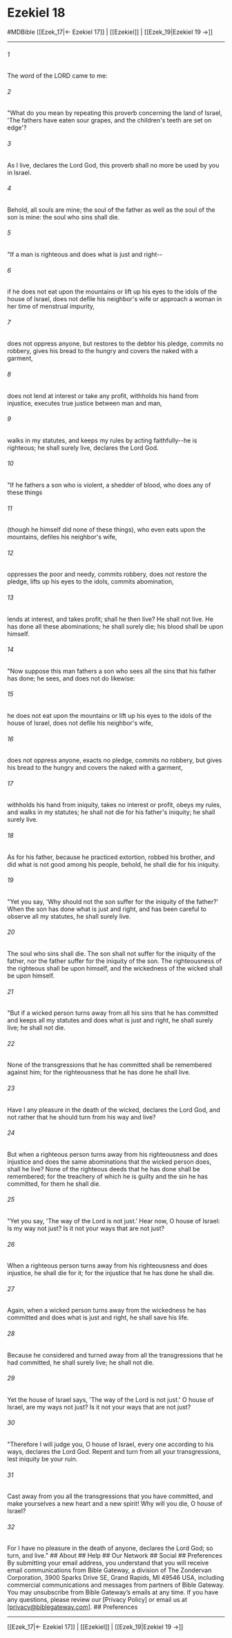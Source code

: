 # Ezekiel 18
#MDBible
[[Ezek_17|← Ezekiel 17]] | [[Ezekiel]] | [[Ezek_19|Ezekiel 19 →]]

***


###### 1 
The word of the LORD came to me: 

###### 2 
"What do you mean by repeating this proverb concerning the land of Israel, 'The fathers have eaten sour grapes, and the children's teeth are set on edge'? 

###### 3 
As I live, declares the Lord God, this proverb shall no more be used by you in Israel. 

###### 4 
Behold, all souls are mine; the soul of the father as well as the soul of the son is mine: the soul who sins shall die. 

###### 5 
"If a man is righteous and does what is just and right-- 

###### 6 
if he does not eat upon the mountains or lift up his eyes to the idols of the house of Israel, does not defile his neighbor's wife or approach a woman in her time of menstrual impurity, 

###### 7 
does not oppress anyone, but restores to the debtor his pledge, commits no robbery, gives his bread to the hungry and covers the naked with a garment, 

###### 8 
does not lend at interest or take any profit, withholds his hand from injustice, executes true justice between man and man, 

###### 9 
walks in my statutes, and keeps my rules by acting faithfully--he is righteous; he shall surely live, declares the Lord God. 

###### 10 
"If he fathers a son who is violent, a shedder of blood, who does any of these things 

###### 11 
(though he himself did none of these things), who even eats upon the mountains, defiles his neighbor's wife, 

###### 12 
oppresses the poor and needy, commits robbery, does not restore the pledge, lifts up his eyes to the idols, commits abomination, 

###### 13 
lends at interest, and takes profit; shall he then live? He shall not live. He has done all these abominations; he shall surely die; his blood shall be upon himself. 

###### 14 
"Now suppose this man fathers a son who sees all the sins that his father has done; he sees, and does not do likewise: 

###### 15 
he does not eat upon the mountains or lift up his eyes to the idols of the house of Israel, does not defile his neighbor's wife, 

###### 16 
does not oppress anyone, exacts no pledge, commits no robbery, but gives his bread to the hungry and covers the naked with a garment, 

###### 17 
withholds his hand from iniquity, takes no interest or profit, obeys my rules, and walks in my statutes; he shall not die for his father's iniquity; he shall surely live. 

###### 18 
As for his father, because he practiced extortion, robbed his brother, and did what is not good among his people, behold, he shall die for his iniquity. 

###### 19 
"Yet you say, 'Why should not the son suffer for the iniquity of the father?' When the son has done what is just and right, and has been careful to observe all my statutes, he shall surely live. 

###### 20 
The soul who sins shall die. The son shall not suffer for the iniquity of the father, nor the father suffer for the iniquity of the son. The righteousness of the righteous shall be upon himself, and the wickedness of the wicked shall be upon himself. 

###### 21 
"But if a wicked person turns away from all his sins that he has committed and keeps all my statutes and does what is just and right, he shall surely live; he shall not die. 

###### 22 
None of the transgressions that he has committed shall be remembered against him; for the righteousness that he has done he shall live. 

###### 23 
Have I any pleasure in the death of the wicked, declares the Lord God, and not rather that he should turn from his way and live? 

###### 24 
But when a righteous person turns away from his righteousness and does injustice and does the same abominations that the wicked person does, shall he live? None of the righteous deeds that he has done shall be remembered; for the treachery of which he is guilty and the sin he has committed, for them he shall die. 

###### 25 
"Yet you say, 'The way of the Lord is not just.' Hear now, O house of Israel: Is my way not just? Is it not your ways that are not just? 

###### 26 
When a righteous person turns away from his righteousness and does injustice, he shall die for it; for the injustice that he has done he shall die. 

###### 27 
Again, when a wicked person turns away from the wickedness he has committed and does what is just and right, he shall save his life. 

###### 28 
Because he considered and turned away from all the transgressions that he had committed, he shall surely live; he shall not die. 

###### 29 
Yet the house of Israel says, 'The way of the Lord is not just.' O house of Israel, are my ways not just? Is it not your ways that are not just? 

###### 30 
"Therefore I will judge you, O house of Israel, every one according to his ways, declares the Lord God. Repent and turn from all your transgressions, lest iniquity be your ruin. 

###### 31 
Cast away from you all the transgressions that you have committed, and make yourselves a new heart and a new spirit! Why will you die, O house of Israel? 

###### 32 
For I have no pleasure in the death of anyone, declares the Lord God; so turn, and live." ## About ## Help ## Our Network ## Social ## Preferences By submitting your email address, you understand that you will receive email communications from Bible Gateway, a division of The Zondervan Corporation, 3900 Sparks Drive SE, Grand Rapids, MI 49546 USA, including commercial communications and messages from partners of Bible Gateway. You may unsubscribe from Bible Gateway&rsquo;s emails at any time. If you have any questions, please review our [Privacy Policy] or email us at [privacy@biblegateway.com]. ## Preferences

***

[[Ezek_17|← Ezekiel 17]] | [[Ezekiel]] | [[Ezek_19|Ezekiel 19 →]]
